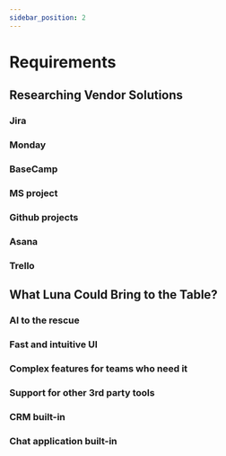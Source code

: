 ```yaml
---
sidebar_position: 2
---
```


# Requirements

## Researching Vendor Solutions

### Jira

### Monday

### BaseCamp

### MS project

### Github projects

### Asana

### Trello

## What Luna Could Bring to the Table?

### AI to the rescue

### Fast and intuitive UI

### Complex features for teams who need it

### Support for other 3rd party tools

### CRM built-in

### Chat application built-in
